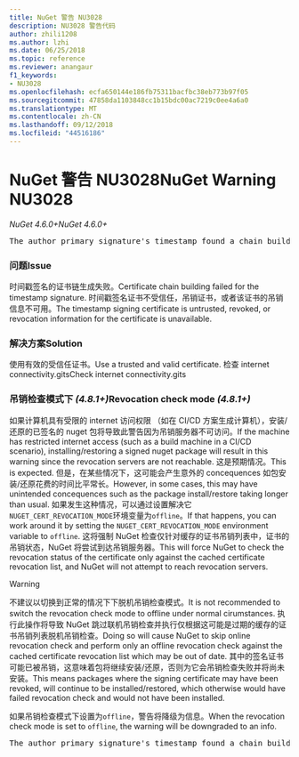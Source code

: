 ```yaml
---
title: NuGet 警告 NU3028
description: NU3028 警告代码
author: zhili1208
ms.author: lzhi
ms.date: 06/25/2018
ms.topic: reference
ms.reviewer: anangaur
f1_keywords:
- NU3028
ms.openlocfilehash: ecfa650144e186fb75311bacfbc38eb773b97f05
ms.sourcegitcommit: 47858da1103848cc1b15bdc00ac7219c0ee4a6a0
ms.translationtype: MT
ms.contentlocale: zh-CN
ms.lasthandoff: 09/12/2018
ms.locfileid: "44516186"
---
```

# <a name="nuget-warning-nu3028"></a><span data-ttu-id="fa00f-103">NuGet 警告 NU3028</span><span class="sxs-lookup"><span data-stu-id="fa00f-103">NuGet Warning NU3028</span></span>

<span data-ttu-id="fa00f-104">*NuGet 4.6.0+*</span><span class="sxs-lookup"><span data-stu-id="fa00f-104">*NuGet 4.6.0+*</span></span>

<pre>The author primary signature's timestamp found a chain building issue: The revocation function was unable to check revocation because the revocation server could not be reached. For more information, visit https://aka.ms/certificateRevocationMode</pre>

### <a name="issue"></a><span data-ttu-id="fa00f-105">问题</span><span class="sxs-lookup"><span data-stu-id="fa00f-105">Issue</span></span>
<span data-ttu-id="fa00f-106">时间戳签名的证书链生成失败。</span><span class="sxs-lookup"><span data-stu-id="fa00f-106">Certificate chain building failed for the timestamp signature.</span></span> <span data-ttu-id="fa00f-107">时间戳签名证书不受信任，吊销证书，或者该证书的吊销信息不可用。</span><span class="sxs-lookup"><span data-stu-id="fa00f-107">The timestamp signing certificate is untrusted, revoked, or revocation information for the certificate is unavailable.</span></span>

### <a name="solution"></a><span data-ttu-id="fa00f-108">解决方案</span><span class="sxs-lookup"><span data-stu-id="fa00f-108">Solution</span></span>
<span data-ttu-id="fa00f-109">使用有效的受信任证书。</span><span class="sxs-lookup"><span data-stu-id="fa00f-109">Use a trusted and valid certificate.</span></span> <span data-ttu-id="fa00f-110">检查 internet connectivity.gits</span><span class="sxs-lookup"><span data-stu-id="fa00f-110">Check internet connectivity.gits</span></span>

### <a name="revocation-check-mode-481"></a><span data-ttu-id="fa00f-111">吊销检查模式下 *(4.8.1+)*</span><span class="sxs-lookup"><span data-stu-id="fa00f-111">Revocation check mode *(4.8.1+)*</span></span>
<span data-ttu-id="fa00f-112">如果计算机具有受限的 internet 访问权限 （如在 CI/CD 方案生成计算机），安装/还原的已签名的 nuget 包将导致此警告因为吊销服务器不可访问。</span><span class="sxs-lookup"><span data-stu-id="fa00f-112">If the machine has restricted internet access (such as a build machine in a CI/CD scenario), installing/restoring a signed nuget package will result in this warning since the revocation servers are not reachable.</span></span> <span data-ttu-id="fa00f-113">这是预期情况。</span><span class="sxs-lookup"><span data-stu-id="fa00f-113">This is expected.</span></span>
<span data-ttu-id="fa00f-114">但是，在某些情况下，这可能会产生意外的 concequences 如包安装/还原花费的时间比平常长。</span><span class="sxs-lookup"><span data-stu-id="fa00f-114">However, in some cases, this may have unintended concequences such as the package install/restore taking longer than usual.</span></span> <span data-ttu-id="fa00f-115">如果发生这种情况，可以通过设置解决它`NUGET_CERT_REVOCATION_MODE`环境变量为`offline`。</span><span class="sxs-lookup"><span data-stu-id="fa00f-115">If that happens, you can work around it by setting the `NUGET_CERT_REVOCATION_MODE` environment variable to `offline`.</span></span> <span data-ttu-id="fa00f-116">这将强制 NuGet 检查仅针对缓存的证书吊销列表中，证书的吊销状态，NuGet 将尝试到达吊销服务器。</span><span class="sxs-lookup"><span data-stu-id="fa00f-116">This will force NuGet to check the revocation status of the certificate only against the cached certificate revocation list, and NuGet will not attempt to reach revocation servers.</span></span>

> [!Warning]
> <span data-ttu-id="fa00f-117">不建议以切换到正常的情况下下脱机吊销检查模式。</span><span class="sxs-lookup"><span data-stu-id="fa00f-117">It is not recommended to switch the revocation check mode to offline under normal cirumstances.</span></span> <span data-ttu-id="fa00f-118">执行此操作将导致 NuGet 跳过联机吊销检查并执行仅根据这可能是过期的缓存的证书吊销列表脱机吊销检查。</span><span class="sxs-lookup"><span data-stu-id="fa00f-118">Doing so will cause NuGet to skip online revocation check and perform only an offline revocation check against the cached certificate revocation list which may be out of date.</span></span> <span data-ttu-id="fa00f-119">其中的签名证书可能已被吊销，这意味着包将继续安装/还原，否则为它会吊销检查失败并将尚未安装。</span><span class="sxs-lookup"><span data-stu-id="fa00f-119">This means packages where the signing certificate may have been revoked, will continue to be installed/restored, which otherwise would have failed revocation check and would not have been installed.</span></span>

<span data-ttu-id="fa00f-120">如果吊销检查模式下设置为`offline`，警告将降级为信息。</span><span class="sxs-lookup"><span data-stu-id="fa00f-120">When the revocation check mode is set to `offline`, the warning will be downgraded to an info.</span></span>

<pre>The author primary signature's timestamp found a chain building issue: The revocation function was unable to check revocation because the certificate is not available in the cached certificate revocation list and NUGET_CERT_REVOCATION_MODE environment variable has been set to offline. For more information, visit https://aka.ms/certificateRevocationMode.</pre>
